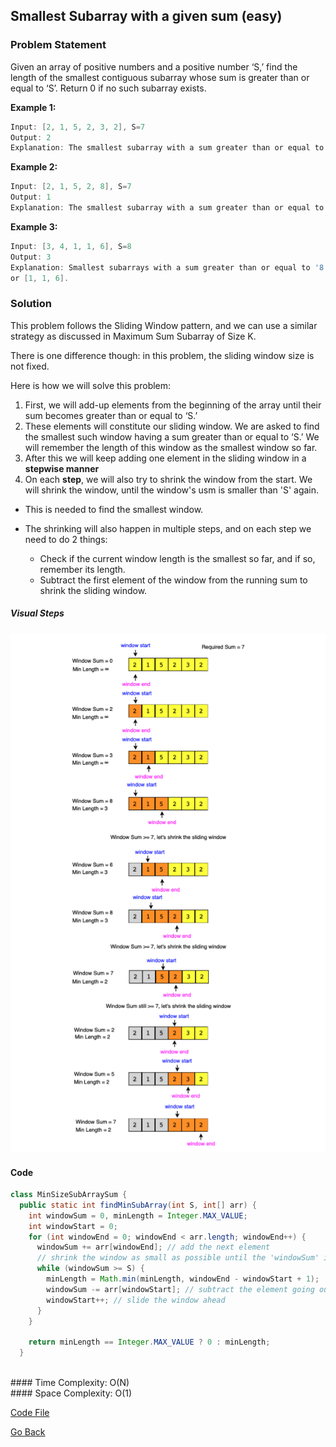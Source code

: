 ## Smallest Subarray with a given sum (easy)

### Problem Statement

Given an array of positive numbers and a positive number ‘S,’ find the length of the smallest contiguous subarray whose sum is greater than or equal to ‘S’. Return 0 if no such subarray exists.

**Example 1:**

```java
Input: [2, 1, 5, 2, 3, 2], S=7
Output: 2
Explanation: The smallest subarray with a sum greater than or equal to '7' is [5, 2].
```

**Example 2:**

```java
Input: [2, 1, 5, 2, 8], S=7
Output: 1
Explanation: The smallest subarray with a sum greater than or equal to '7' is [8].
```

**Example 3:**

```java
Input: [3, 4, 1, 1, 6], S=8
Output: 3
Explanation: Smallest subarrays with a sum greater than or equal to '8' are [3, 4, 1]
or [1, 1, 6].
```

### Solution

This problem follows the Sliding Window pattern, and we can use a similar strategy as discussed in Maximum Sum Subarray of Size K.

There is one difference though: in this problem, the sliding window size is not fixed.

Here is how we will solve this problem:

1. First, we will add-up elements from the beginning of the array until their sum becomes greater than or equal to ‘S.’
   <br/>
2. These elements will constitute our sliding window. We are asked to find the smallest such window having a sum greater than or equal to ‘S.’ We will remember the length of this window as the smallest window so far.
   <br/>
3. After this we will keep adding one element in the sliding window in a **stepwise manner**
   <br/>
4. On each **step**, we will also try to shrink the window from the start. We will shrink the window, until the window's usm is smaller than 'S' again.

- This is needed to find the smallest window.
- The shrinking will also happen in multiple steps, and on each step we need to do 2 things:

  - Check if the current window length is the smallest so far, and if so, remember its length.
  - Subtract the first element of the window from the running sum to shrink the sliding window.
    <br/>

##### Visual Steps

![visual-image](./images/visual_steps.png)
<br/>

#### Code

```java
class MinSizeSubArraySum {
  public static int findMinSubArray(int S, int[] arr) {
    int windowSum = 0, minLength = Integer.MAX_VALUE;
    int windowStart = 0;
    for (int windowEnd = 0; windowEnd < arr.length; windowEnd++) {
      windowSum += arr[windowEnd]; // add the next element
      // shrink the window as small as possible until the 'windowSum' is smaller than 'S'
      while (windowSum >= S) {
        minLength = Math.min(minLength, windowEnd - windowStart + 1);
        windowSum -= arr[windowStart]; // subtract the element going out
        windowStart++; // slide the window ahead
      }
    }

    return minLength == Integer.MAX_VALUE ? 0 : minLength;
  }
```

<br/>
#### Time Complexity: O(N)

<br/>
#### Space Complexity: O(1)

[Code File](./MinSizeSubArraySum.java)

[Go Back](../README.md)
